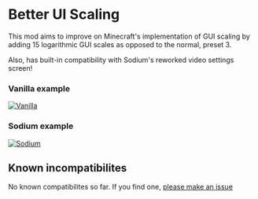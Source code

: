# Better UI Scaling
This mod aims to improve on Minecraft's implementation of GUI scaling by adding 15 logarithmic GUI scales as opposed to the normal, preset 3.

Also, has built-in compatibility with Sodium's reworked video settings screen!

### Vanilla example
[![Vanilla](https://cdn.discordapp.com/attachments/707585729060143104/879497128232235098/oYhvbsPYBf.gif "Vanilla")](https://cdn.discordapp.com/attachments/707585729060143104/879497128232235098/oYhvbsPYBf.gif "Vanilla")

### Sodium example
[![Sodium](https://cdn.discordapp.com/attachments/837089393386061856/879501175190323230/ma6QLpwyuh.gif "Sodium")](https://cdn.discordapp.com/attachments/837089393386061856/879501175190323230/ma6QLpwyuh.gif "Sodium")

## Known incompatibilites
No known compatibilites so far. If you find one, [please make an issue](https://github.com/YeahImRose/BetterUIScale/issues)